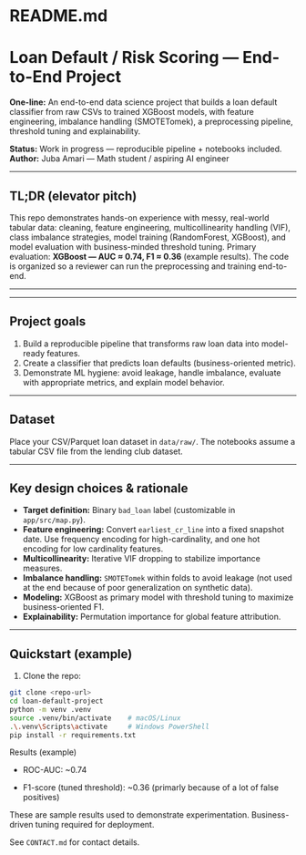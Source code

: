 # README.md
# Loan Default / Risk Scoring — End-to-End Project

**One-line:** An end-to-end data science project that builds a loan default classifier from raw CSVs to trained XGBoost models, with feature engineering, imbalance handling (SMOTETomek), a preprocessing pipeline, threshold tuning and explainability.

**Status:** Work in progress — reproducible pipeline + notebooks included.  
**Author:** Juba Amari — Math student / aspiring AI engineer

---

## TL;DR (elevator pitch)
This repo demonstrates hands-on experience with messy, real-world tabular data: cleaning, feature engineering, multicollinearity handling (VIF), class imbalance strategies, model training (RandomForest, XGBoost), and model evaluation with business-minded threshold tuning. Primary evaluation: **XGBoost — AUC ≈ 0.74, F1 ≈ 0.36** (example results). The code is organized so a reviewer can run the preprocessing and training end-to-end.

---


---

## Project goals
1. Build a reproducible pipeline that transforms raw loan data into model-ready features.  
2. Create a classifier that predicts loan defaults (business-oriented metric).  
3. Demonstrate ML hygiene: avoid leakage, handle imbalance, evaluate with appropriate metrics, and explain model behavior.

---

## Dataset
Place your CSV/Parquet loan dataset in `data/raw/`. The notebooks assume a tabular CSV file from the lending club dataset.

---

## Key design choices & rationale
- **Target definition:** Binary `bad_loan` label (customizable in `app/src/map.py`).  
- **Feature engineering:** Convert `earliest_cr_line` into a fixed snapshot date. Use frequency encoding for high-cardinality, and one hot encoding for low cardinality features.  
- **Multicollinearity:** Iterative VIF dropping to stabilize importance measures.  
- **Imbalance handling:** `SMOTETomek` within folds to avoid leakage (not used at the end because of poor generalization on synthetic data).  
- **Modeling:** XGBoost as primary model with threshold tuning to maximize business-oriented F1.  
- **Explainability:** Permutation importance for global feature attribution.

---

## Quickstart (example)
1. Clone the repo:
```bash
git clone <repo-url>
cd loan-default-project
python -m venv .venv
source .venv/bin/activate    # macOS/Linux
.\.venv\Scripts\activate     # Windows PowerShell
pip install -r requirements.txt
```


Results (example)

- ROC-AUC: ~0.74

- F1-score (tuned threshold): ~0.36 (primarly because of a lot of false positives)

These are sample results used to demonstrate experimentation. Business-driven tuning required for deployment.

See `CONTACT.md` for contact details.





